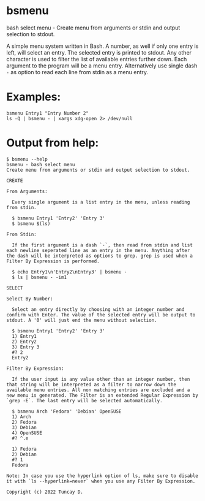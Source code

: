 # bsmenu
bash select menu - Create menu from arguments or stdin and output selection to stdout.

A simple menu system written in Bash. A number, as well if only one entry is left, will select an entry. The selected entry is printed to stdout. Any other character is used to filter the list of available entries further down. Each argument to the program will be a menu entry. Alternatively use single dash `-` as option to read each line from stdin as a menu entry.

# Examples:

```
bsmenu Entry1 "Entry Number 2"
ls -Q | bsmenu - | xargs xdg-open 2> /dev/null
```

# Output from help:

```
$ bsmenu --help
bsmenu - bash select menu
Create menu from arguments or stdin and output selection to stdout.

CREATE

From Arguments:

  Every single argument is a list entry in the menu, unless reading from stdin.

  $ bsmenu Entry1 'Entry2' 'Entry 3'
  $ bsmenu $(ls)

From Stdin:

  If the first argument is a dash `-`, then read from stdin and list each newline seperated line as an entry in the menu. Anything after the dash will be interpreted as options to grep. grep is used when a Filter By Expression is performed.

  $ echo Entry1\n'Entry2\nEntry3' | bsmenu -
  $ ls | bsmenu - -im1

SELECT

Select By Number:

  Select an entry directly by choosing with an integer number and confirm with Enter. The value of the selected entry will be output to stdout. A '0' will just end the menu without selection.

  $ bsmenu Entry1 'Entry2' 'Entry 3'
  1) Entry1
  2) Entry2
  3) Entry 3
  #? 2
  Entry2

Filter By Expression:

  If the user input is any value other than an integer number, then that string will be interpreted as a filter to narrow down the available menu entries. All non matching entries are excluded and a new menu is generated. The Filter is an extended Regular Expression by `grep -E`. The last entry will be selected automatically.

  $ bsmenu Arch 'Fedora' 'Debian' OpenSUSE
  1) Arch
  2) Fedora
  3) Debian
  4) OpenSUSE
  #? ^.e
  
  1) Fedora
  2) Debian
  #? 1
  Fedora

Note: In case you use the hyperlink option of ls, make sure to disable it with `ls --hyperlink=never` when you use any Filter By Expression.

Copyright (c) 2022 Tuncay D.
```
